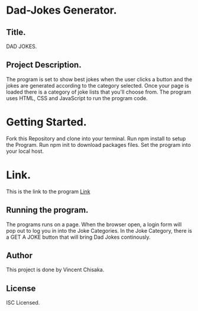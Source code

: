 # Dad-Jokes Generator.

## Title.
DAD JOKES.

## Project Description.
The program is set to show best jokes when the user clicks a button and the jokes are generated according to the category selected.
Once your page is loaded there is a category of joke lists that you'll choose from. The program uses HTML, CSS and JavaScript to run the program code.

# Getting Started.
Fork this Repository and clone into your terminal. Run npm install to setup the Program. Run npm init to download packages files. Set the program into your local host.

# Link.
This is the link to the program <a href="https://best-of-chuck-norris-joke.vercel.app">Link</a>

## Running the program.
The programs runs on a page. When the browser open, a login form will pop out to log you in into the Joke Categories. In the Joke Category, there is a GET A JOKE button that will bring Dad Jokes continously.

## Author
This project is done by Vincent Chisaka.

## License
ISC Licensed.

